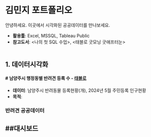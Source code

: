 # **김민지 포트폴리오**
안녕하세요. 이곳에서 시각화된 공공데이터를 만나보세요.

- **활용툴**: Excel, MSSQL, Tableau Public
- **참고도서**: <나의 첫 SQL 수업>, <태블로 굿모닝 굿애프터눈><br><br/>
  
## **1. 데이터시각화**
#### **# 남양주시 행정동별 반려견 등록 수 - [태블로](https://public.tableau.com/app/profile/mzkim/viz/3_17178536456650/1)**
- **데이터**: 남양주시 반려동물 등록현황(개), 2024년 5월 주민등록 인구현황
- **목적**:


### **반려견 공공데이터**


##대시보드
---





